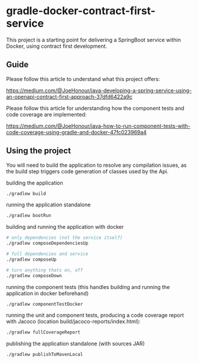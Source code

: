 # gradle-docker-contract-first-service

This project is a starting point for delivering a SpringBoot service within Docker, using contract first development.

## Guide

Please follow this article to understand what this project offers: 

https://medium.com/@JoeHonour/java-developing-a-spring-service-using-an-openapi-contract-first-approach-37dfd6422a9c

Please follow this article for understanding how the component tests and code coverage are implemented:

https://medium.com/@JoeHonour/java-how-to-run-component-tests-with-code-coverage-using-gradle-and-docker-47fc023969a4 

## Using the project

You will need to build the application to resolve any compilation issues, as the build step triggers code generation of classes used by the Api.

building the application 

```bash
./gradlew build
```

running the application standalone

```bash
./gradlew bootRun
```

building and running the application with docker

```bash
# only dependencies (not the service itself)
./gradlew composeDependenciesUp 

# full dependencies and service
./gradlew composeUp

# turn anything thats on, off
./gradlew composeDown
```

running the component tests (this handles building and running the application in docker beforehand)

```bash
./gradlew componentTestDocker
```

running the unit and component tests, producing a code coverage report with Jacoco (location build/jacoco-reports/index.html): 

```bash
./gradlew fullCoverageReport
```

publishing the application standalone (with sources JAR)

```bash
./gradlew publishToMavenLocal
```





